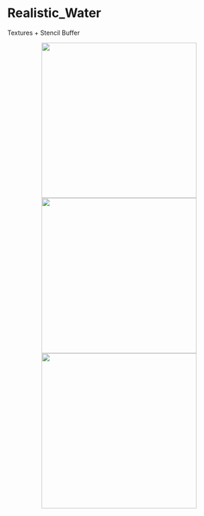 # Realistic_Water
Textures + Stencil Buffer

<p align="center">
  <img src="Realistic_Water/Results/1-test.png" width="350"/>
  <img src="Realistic_Water/Results/2-test.png" width="350"/>
  <img src="Realistic_Water/Results/3-test.png" width="350"/>
</p>
